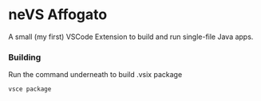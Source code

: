 # neVS Affogato

A small (my first) VSCode Extension to build and run single-file Java apps.

### Building
Run the command underneath to build .vsix package
```sh
vsce package
```